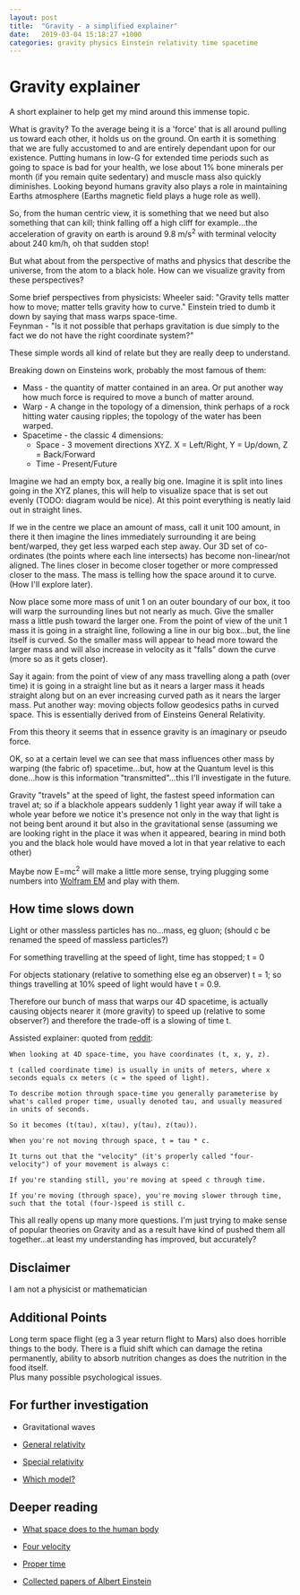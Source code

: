 ```yaml
---
layout: post
title:  "Gravity - a simplified explainer"
date:   2019-03-04 15:18:27 +1000
categories: gravity physics Einstein relativity time spacetime
---
```


# Gravity explainer

A short explainer to help get my mind around this immense topic.

What is gravity?  To the average being it is a 'force' that is all around pulling us toward each other, it holds us on the ground.  On earth it is something that we are fully accustomed to and are entirely dependant upon for our existence.  Putting humans in low-G for extended time periods such as going to space is bad for your health, we lose about 1% bone minerals per month (if you remain quite sedentary) and muscle mass also quickly diminishes.  Looking beyond humans gravity also plays a role in maintaining Earths atmosphere (Earths magnetic field plays a huge role as well).

So, from the human centric view, it is something that we need but also something that can kill; think falling off a high cliff for example...the acceleration of gravity on earth is around 9.8 m/s<sup>2</sup> with terminal velocity about 240 km/h, oh that sudden stop!  

But what about from the perspective of maths and physics that describe the universe, from the atom to a black hole.  How can we visualize gravity from these perspectives?

Some brief perspectives from physicists:
Wheeler said: "Gravity tells matter how to move; matter tells gravity how to curve."
Einstein tried to dumb it down by saying that mass warps space-time.  
Feynman - "Is it not possible that perhaps gravitation is due simply to the fact we do not have the right coordinate system?"

These simple words all kind of relate but they are really deep to understand.  

Breaking down on Einsteins work, probably the most famous of them:
* Mass - the quantity of matter contained in an area.  Or put another way how much force is required to move a bunch of matter around.
* Warp - A change in the topology of a dimension, think perhaps of a rock hitting water causing ripples; the topology of the water has been warped.  
* Spacetime - the classic 4 dimensions:
  * Space - 3 movement directions XYZ.  X = Left/Right, Y = Up/down, Z = Back/Forward
  * Time - Present/Future

Imagine we had an empty box, a really big one.  Imagine it is split into lines going in the XYZ planes, this will help to visualize space that is set out evenly (TODO: diagram would be nice).  At this point everything is neatly laid out in straight lines.

If we in the centre we place an amount of mass, call it unit 100 amount, in there it then imagine the lines immediately surrounding it are being bent/warped, they get less warped each step away. Our 3D set of co-ordinates (the points where each line intersects) has become non-linear/not aligned.  The lines closer in become closer together or more compressed closer to the mass.  The mass is telling how the space around it to curve. (How I'll explore later).  

Now place some more mass of unit 1 on an outer boundary of our box, it too will warp the surrounding lines but not nearly as much.  Give the smaller mass a little push toward  the larger one.  From the point of view of the unit 1 mass it is going in a straight line, following a line in our big box...but, the line itself is curved.  So the smaller mass will appear to head more toward the larger mass and will also increase in velocity as it "falls" down the curve (more so as it gets closer).

Say it again: from the point of view of any mass travelling along a path (over time) it is going in a straight line but as it nears a larger mass it heads straight along but on an ever increasing curved path as it nears the larger mass.  Put another way: moving objects follow geodesics paths in curved space.  This is essentially derived from of Einsteins General Relativity.

From this theory it seems that in essence gravity is an imaginary or pseudo force.

OK, so at a certain level we can see that mass influences other mass by warping (the fabric of) spacetime...but, how at the Quantum level is this done...how is this information "transmitted"...this I'll investigate in the future.

Gravity "travels" at the speed of light, the fastest speed information can travel at; so if a blackhole appears suddenly 1 light year away if will take a whole year before we notice it's presence not only in the way that light is not being bent around it but also in the gravitational sense (assuming we are looking right in the place it was when it appeared, bearing in mind both you and the black hole would have moved a lot in that year relative to each other)   

Maybe now E=mc<sup>2</sup> will make a little more sense, trying plugging some numbers into [Wolfram EM](https://www.wolframalpha.com/input/?i=e%3Dmc2) and play with them.

## How time slows down

Light or other massless particles has no...mass, eg gluon; (should c be renamed the speed of massless particles?)

For something travelling at the speed of light, time has stopped; t = 0

For objects stationary (relative to something else eg an observer) t = 1; so things travelling at 10% speed of light would have t = 0.9.

Therefore our bunch of mass that warps our 4D spacetime, is actually causing objects nearer it (more gravity) to speed up (relative to some observer?) and therefore the trade-off is a slowing of time t.

Assisted explainer: quoted from [reddit](https://www.reddit.com/r/space/comments/ahj48d/gravity_visualized_using_spandex_and_weights/):

```
When looking at 4D space-time, you have coordinates (t, x, y, z).

t (called coordinate time) is usually in units of meters, where x seconds equals cx meters (c = the speed of light).

To describe motion through space-time you generally parameterise by what's called proper time, usually denoted tau, and usually measured in units of seconds.

So it becomes (t(tau), x(tau), y(tau), z(tau)).

When you're not moving through space, t = tau * c.

It turns out that the "velocity" (it's properly called "four-velocity") of your movement is always c:

If you're standing still, you're moving at speed c through time.

If you're moving (through space), you're moving slower through time, such that the total (four-)speed is still c.
```

This all really opens up many more questions.  I'm just trying to make sense of popular theories on Gravity and as a result have kind of pushed them all together...at least my understanding has improved, but accurately?

## Disclaimer

I am not a physicist or mathematician

## Additional Points

Long term space flight (eg a 3 year return flight to Mars) also does horrible things to the body.  There is a fluid shift which can damage the retina permanently,
ability to absorb nutrition changes as does the nutrition in the food itself.  
Plus many possible psychological issues.

## For further investigation

* Gravitational waves

* [General relativity](https://en.m.wikipedia.org/wiki/General_relativity)

* [Special relativity](https://en.m.wikipedia.org/wiki/Special_relativity)

* [Which model?](https://physics.stackexchange.com/questions/463327/do-theoretical-physics-suggest-that-gravity-is-the-exchange-of-gravitons-or-defo)

## Deeper reading
* [What space does to the human body](https://www.nasa.gov/hrp/bodyinspace)

* [Four velocity](https://en.m.wikipedia.org/wiki/Four-velocity)

* [Proper time](https://en.m.wikipedia.org/wiki/Proper_time)

* [Collected papers of Albert Einstein](https://web.archive.org/web/20120204074848/http://www.alberteinstein.info/gallery/pdf/CP6Doc30_English_pp146-200.pdf)
